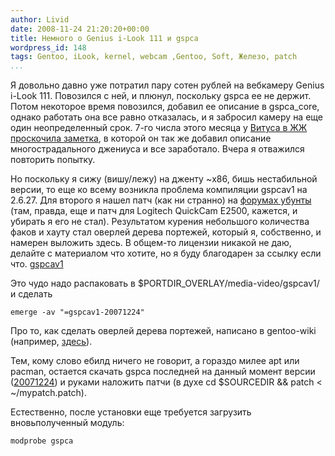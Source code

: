 ```yaml
---
author: Livid
date: 2008-11-24 21:20:20+00:00
title: Немного о Genius i-Look 111 и gspca
wordpress_id: 148
tags: Gentoo, iLook, kernel, webcam ,Gentoo, Soft, Железо, patch
...
```


Я довольно давно уже потратил пару сотен рублей на вебкамеру Genius
i-Look 111. Повозился с ней, и плюнул, поскольку gspca ее не держит.
Потом некоторое время повозился, добавил ее описание в gspca\_core,
однако работать она все равно отказалась, и я забросил камеру на еще
один неопределенный срок.
7-го числа этого месяца у [Витуса в
ЖЖ](http://vitus-wagner.livejournal.com/) [проскочила
заметка](http://vitus-wagner.livejournal.com/325190.html), в которой он
так же добавил описание многострадального джениуса и все заработало.
Вчера я отважился повторить попытку.

<!--more-->

Но поскольку я сижу (вишу/лежу) на дженту \~x86, бишь нестабильной
версии, то еще ко всему возникла проблема компиляции gspcav1 на 2.6.27.
Для второго я нашел патч (как ни странно) на [форумах
убунты](http://ubuntuforums.org/showthread.php?t=952718) (там, правда,
еще и патч для Logitech QuickCam E2500, кажется, и убирать я его не
стал).
Результатом курения небольшого количества факов и хауту стал оверлей
дерева портежей, который я, собственно, и намерен выложить здесь.
В общем-то лицензии никакой не даю, делайте с материалом что хотите, но
я буду благодарен за ссылку если что.
[gspcav1](/files/gspcav1.tar.gz)

Это чудо надо распаковать в \$PORTDIR\_OVERLAY/media-video/gspcav1/ и
сделать

    emerge -av "=gspcav1-20071224"


Про то, как сделать оверлей дерева портежей, написано в gentoo-wiki
(например,
[здесь](http://www.gentoo-wiki.info/HOWTO_Create_an_Updated_Ebuild#Using_a_Portage_Overlay)).

Тем, кому слово ебилд ничего не говорит, а гораздо милее apt или pacman,
остается скачать gspca последней на данный момент версии
([20071224](http://mxhaard.free.fr/spca50x/Download/gspcav1-20071224.tar.gz))
и руками наложить патчи (в духе cd \$SOURCEDIR && patch \<
\~/mypatch.patch).

Естественно, после установки еще требуется загрузить вновьполученный
модуль:

    modprobe gspca
